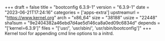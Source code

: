 +++
draft = false
title = "bootconfig 6.3.9-1"
version = "6.3.9-1"
date = "2023-06-21T17:24:16"
categories = ['apps-extra']
upstreamurl = "https://www.kernel.org"
arch = "x86_64"
size = "38188"
usize = "22448"
sha1sum = "9e2404382a46ebd7d4ae5d146ca8a0ed09c6834d"
depends = "['kernel=6.3.9']"
files = "['usr/', 'usr/sbin/', 'usr/sbin/bootconfig']"
+++
Kernel tool for appending cmd line options to a initrd.